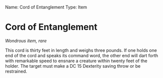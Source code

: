 Name: Cord of Entanglement
Type: Item

# Cord of Entanglement
_Wondrous item, rare_

This cord is thirty feet in length and weighs three pounds. If one holds one end of the cord and speaks its command word, the other end will dart forth with remarkable speed to ensnare a creature within twenty feet of the holder. The target must make a DC 15 Dexterity saving throw or be restrained. 

